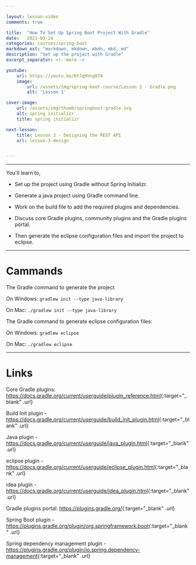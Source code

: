 ```yaml
---

layout: lesson-video
comments: true

title:  "How To Set Up Spring Boot Project With Gradle"
date:   2021-03-24
categories: courses/spring-boot
markdown_ext: "markdown, mkdown, mkdn, mkd, md"
description: "Set up the project with Gradle"
excerpt_separator: <!--more-->

youtube:
    url: https://youtu.be/6YJq9Vng074
    image:
        url: /assets/img/spring-boot-course/Lesson 2 - Gradle.png
        alt: 'Lesson 1'

cover-image: 
    url: /assets/img/thumb/springboot-gradle.svg
    alt: spring initializr
    title: spring initializr

next-lesson:
    title: Lesson 3 - Designing the REST API
    url: lesson-3-design


---
```


<span id="ezoic-pub-video-placeholder-4"></span>

<hr class="gray">

You'll learn to,

- Set up the project using Gradle without Spring Initializr.

- Generate a java project using Gradle command line.

- Work on the build file to add the required plugins and dependencies.

- Discuss core Gradle plugins, community plugins and the Gradle plugins portal.

- Then generate the eclipse configuration files and import the project to eclipse.

<!-- Ezoic - under_first_paragraph - under_first_paragraph -->
<div id="ezoic-pub-ad-placeholder-124"> </div>
<!-- End Ezoic - under_first_paragraph - under_first_paragraph -->

<hr class="gray">

# Cammands

The Gradle command to generate the project

On Windows: `gradlew init --type java-library`

On Mac: `./gradlew init --type java-library`



The Gradle command to generate eclipse configuration files:

On Windows:  `gradlew eclipse`

On Mac: `./gradlew eclipse`

<!-- Ezoic - under_second_paragraph - under_second_paragraph -->
<div id="ezoic-pub-ad-placeholder-125"> </div>
<!-- End Ezoic - under_second_paragraph - under_second_paragraph -->

<hr class="gray">

# Links

Core Gradle plugins: <https://docs.gradle.org/current/userguide/plugin_reference.html>{:target="_blank" .url}

Build Init plugin - <https://docs.gradle.org/current/userguide/build_init_plugin.html>{:target="_blank" .url}

Java plugin - <https://docs.gradle.org/current/userguide/java_plugin.html>{:target="_blank" .url}

eclipse plugin - <https://docs.gradle.org/current/userguide/eclipse_plugin.html>{:target="_blank" .url}

idea plugin - <https://docs.gradle.org/current/userguide/idea_plugin.html>{:target="_blank" .url}

Gradle plugins portal:  <https://plugins.gradle.org/>{:target="_blank" .url}

Spring Boot plugin - <https://plugins.gradle.org/plugin/org.springframework.boot>{:target="_blank" .url}

Spring dependency management plugin - <https://plugins.gradle.org/plugin/io.spring.dependency-management>{:target="_blank" .url}





